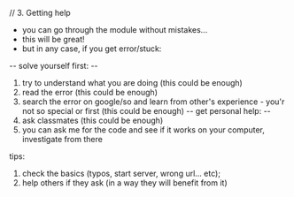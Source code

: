 // 3. Getting help


- you can go through the module without mistakes...
- this will be great!
- but in any case, if you get error/stuck:

-- solve yourself first: --
1. try to understand what you are doing (this could be enough)
2. read the error (this could be enough)
3. search the error on google/so and learn from other's experience - you'r not so special or first (this could be enough)
-- get personal help: --
4. ask classmates (this could be enough)
5. you can ask me for the code and see if it works on your computer, investigate from there

tips:
1. check the basics (typos, start server, wrong url... etc);
2. help others if they ask (in a way they will benefit from it)

